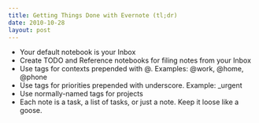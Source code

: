 ```yaml
---
title: Getting Things Done with Evernote (tl;dr)
date: 2010-10-28
layout: post
---
```


* Your default notebook is your Inbox
* Create TODO and Reference notebooks for filing notes from your Inbox
* Use tags for contexts prepended with @. Examples: @work, @home, @phone
* Use tags for priorities prepended with underscore. Example: \_urgent
* Use normally-named tags for projects
* Each note is a task, a list of tasks, or just a note. Keep it loose like a goose.